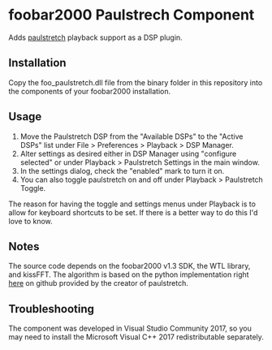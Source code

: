 # foobar2000 Paulstrech Component

Adds [paulstretch](http://hypermammut.sourceforge.net/paulstretch/) playback support as a DSP plugin.

## Installation

Copy the foo_paulstretch.dll file from the binary folder in this repository into the components of your foobar2000 installation.  

## Usage

1. Move the Paulstretch DSP from the "Available DSPs" to the "Active DSPs" list under File > Preferences > Playback > DSP Manager.
2. Alter settings as desired either  in DSP Manager using "configure selected" or under Playback > Paulstretch Settings in the main window.
3. In the settings dialog, check the "enabled" mark to turn it on.
4. You can also toggle paulstretch on and off under Playback > Paulstretch Toggle.


The reason for having the toggle and settings menus under Playback is to allow for
keyboard shortcuts to be set. If there is a better way to do this I'd love to know. 

## Notes

The source code depends on the foobar2000 v1.3 SDK, the WTL library, and kissFFT. The algorithm is based on the python implementation 
right [here](https://github.com/paulnasca/paulstretch_python) on github provided by the creator of paulstretch.

## Troubleshooting

The component was developed in Visual Studio Community 2017, so you may need to install the Microsoft Visual C++ 2017 redistributable 
separately.
